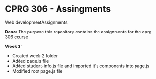 # CPRG 306 - Assingments

Web developmentAssignments <br>

**Desc:** The purpose this repository contains the assignments for the cprg 306 course

**Week 2:** 
- Created week-2 folder
- Added page.js file
- Added student-info.js file and imported it's components into page.js
- Modified root page.js file

